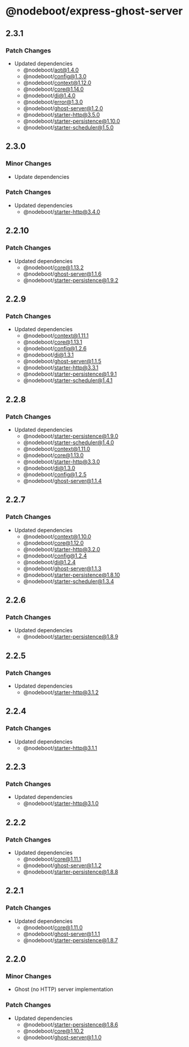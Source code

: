 # @nodeboot/express-ghost-server

## 2.3.1

### Patch Changes

-   Updated dependencies
    -   @nodeboot/aot@1.4.0
    -   @nodeboot/config@1.3.0
    -   @nodeboot/context@1.12.0
    -   @nodeboot/core@1.14.0
    -   @nodeboot/di@1.4.0
    -   @nodeboot/error@1.3.0
    -   @nodeboot/ghost-server@1.2.0
    -   @nodeboot/starter-http@3.5.0
    -   @nodeboot/starter-persistence@1.10.0
    -   @nodeboot/starter-scheduler@1.5.0

## 2.3.0

### Minor Changes

-   Update dependencies

### Patch Changes

-   Updated dependencies
    -   @nodeboot/starter-http@3.4.0

## 2.2.10

### Patch Changes

-   Updated dependencies
    -   @nodeboot/core@1.13.2
    -   @nodeboot/ghost-server@1.1.6
    -   @nodeboot/starter-persistence@1.9.2

## 2.2.9

### Patch Changes

-   Updated dependencies
    -   @nodeboot/context@1.11.1
    -   @nodeboot/core@1.13.1
    -   @nodeboot/config@1.2.6
    -   @nodeboot/di@1.3.1
    -   @nodeboot/ghost-server@1.1.5
    -   @nodeboot/starter-http@3.3.1
    -   @nodeboot/starter-persistence@1.9.1
    -   @nodeboot/starter-scheduler@1.4.1

## 2.2.8

### Patch Changes

-   Updated dependencies
    -   @nodeboot/starter-persistence@1.9.0
    -   @nodeboot/starter-scheduler@1.4.0
    -   @nodeboot/context@1.11.0
    -   @nodeboot/core@1.13.0
    -   @nodeboot/starter-http@3.3.0
    -   @nodeboot/di@1.3.0
    -   @nodeboot/config@1.2.5
    -   @nodeboot/ghost-server@1.1.4

## 2.2.7

### Patch Changes

-   Updated dependencies
    -   @nodeboot/context@1.10.0
    -   @nodeboot/core@1.12.0
    -   @nodeboot/starter-http@3.2.0
    -   @nodeboot/config@1.2.4
    -   @nodeboot/di@1.2.4
    -   @nodeboot/ghost-server@1.1.3
    -   @nodeboot/starter-persistence@1.8.10
    -   @nodeboot/starter-scheduler@1.3.4

## 2.2.6

### Patch Changes

-   Updated dependencies
    -   @nodeboot/starter-persistence@1.8.9

## 2.2.5

### Patch Changes

-   Updated dependencies
    -   @nodeboot/starter-http@3.1.2

## 2.2.4

### Patch Changes

-   Updated dependencies
    -   @nodeboot/starter-http@3.1.1

## 2.2.3

### Patch Changes

-   Updated dependencies
    -   @nodeboot/starter-http@3.1.0

## 2.2.2

### Patch Changes

-   Updated dependencies
    -   @nodeboot/core@1.11.1
    -   @nodeboot/ghost-server@1.1.2
    -   @nodeboot/starter-persistence@1.8.8

## 2.2.1

### Patch Changes

-   Updated dependencies
    -   @nodeboot/core@1.11.0
    -   @nodeboot/ghost-server@1.1.1
    -   @nodeboot/starter-persistence@1.8.7

## 2.2.0

### Minor Changes

-   Ghost (no HTTP) server implementation

### Patch Changes

-   Updated dependencies
    -   @nodeboot/starter-persistence@1.8.6
    -   @nodeboot/core@1.10.2
    -   @nodeboot/ghost-server@1.1.0
